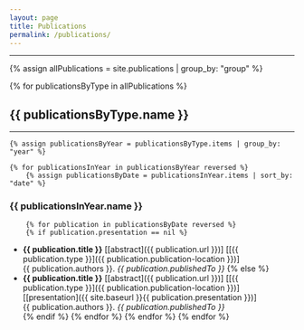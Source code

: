 ```yaml
---
layout: page
title: Publications
permalink: /publications/
---
```

---

{% assign allPublications = site.publications | group_by: "group" %}

{% for publicationsByType in allPublications %}
## {{ publicationsByType.name }}
---
    {% assign publicationsByYear = publicationsByType.items | group_by: "year" %}

    {% for publicationsInYear in publicationsByYear reversed %}
        {% assign publicationsByDate = publicationsInYear.items | sort_by: "date" %}
### {{ publicationsInYear.name }}
        {% for publication in publicationsByDate reversed %}
        {% if publication.presentation == nil %}
* **{{ publication.title }}** [[abstract]({{ publication.url }})] [[{{ publication.type }}]({{ publication.publication-location }})]  
{{ publication.authors }}. _{{ publication.publishedTo }}_
        {% else %}
* **{{ publication.title }}** [[abstract]({{ publication.url }})] [[{{ publication.type }}]({{ publication.publication-location }})] [[presentation]({{ site.baseurl }}{{ publication.presentation }})]  
{{ publication.authors }}. _{{ publication.publishedTo }}_        
        {% endif %}
        {% endfor %}
    {% endfor %}
{% endfor %}
